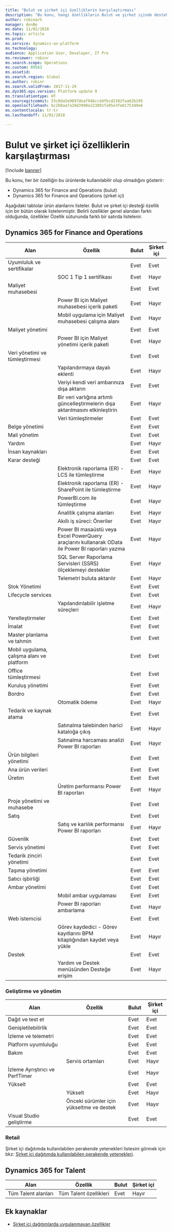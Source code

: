 ```yaml
---
title: "Bulut ve şirket içi özelliklerin karşılaştırması"
description: "Bu konu, hangi özelliklerin Bulut ve şirket içinde desteklendiğini gösterir."
author: robinarh
manager: AnnBe
ms.date: 11/02/2018
ms.topic: article
ms.prod: 
ms.service: dynamics-ax-platform
ms.technology: 
audience: Application User, Developer, IT Pro
ms.reviewer: robinr
ms.search.scope: Operations
ms.custom: 89563
ms.assetid: 
ms.search.region: Global
ms.author: robinr
ms.search.validFrom: 2017-11-29
ms.dyn365.ops.version: Platform update 9
ms.translationtype: HT
ms.sourcegitcommit: 53c0da5e9697deaf946ccd4fbcd2102faa62b195
ms.openlocfilehash: bc2b8aafa28d3998e223891fa95e3fe8175349e6
ms.contentlocale: tr-tr
ms.lasthandoff: 11/02/2018

---
```


# <a name="comparison-of-cloud-and-on-premises-features"></a>Bulut ve şirket içi özelliklerin karşılaştırması

[!include [banner](../includes/banner.md)]

Bu konu, her bir özelliğin bu ürünlerde kullanılabilir olup olmadığını gösterir:

+ Dynamics 365 for Finance and Operations (bulut)
+ Dynamics 365 for Finance and Operations (şirket içi)

Aşağıdaki tablolar ürün alanlarını listeler. Bulut ve şirket içi desteği özellik için bir bütün olarak listelenmiştir. Belirli özellikler genel alandan farklı olduğunda, özellikler Özellik sütununda farklı bir satırda listelenir.

## <a name="dynamics-365-for-finance-and-operations"></a>Dynamics 365 for Finance and Operations

| Alan | Özellik | Bulut | Şirket içi|
|---|---|---|---|
| Uyumluluk ve sertifikalar | | Evet | Evet |
| | SOC 1 Tip 1 sertifikası| Evet | Hayır |
| Maliyet muhasebesi | | Evet | Evet |
| | Power BI için Maliyet muhasebesi içerik paketi| Evet | Hayır |
| | Mobil uygulama için Maliyet muhasebesi çalışma alanı| Evet | Hayır |
| Maliyet yönetimi| | Evet | Evet |
| | Power BI için Maliyet yönetimi içerik paketi | Evet | Hayır |
| Veri yönetimi ve tümleştirmesi| | Evet | Evet |
| | Yapılandırmaya dayalı eklenti| Evet | Hayır |
| | Veriyi kendi veri ambarınıza dışa aktarın| Evet | Evet |
| | Bir veri varlığına artımlı güncelleştirmelerin dışa aktarılmasını etkinleştirin | Evet | Hayır |
| | Veri tümleştirmeler                 |Evet | Evet|
| Belge yönetimi| | Evet| Evet |
| Mali yönetim|  | Evet | Evet |
| Yardım| | Evet | Hayır |
| İnsan kaynakları | | Evet | Evet |
| Karar desteği| | Evet | Evet |
| | Elektronik raporlama (ER) - LCS ile tümleştirme | Evet | Hayır|
| | Elektronik raporlama (ER) - SharePoint ile tümleştirme | Evet | Hayır|
| | PowerBI.com ile tümleştirme| Evet | Hayır |
| | Analitik çalışma alanları | Evet | Hayır |
| | Akıllı iş süreci: Öneriler| Evet | Hayır |
| | Power BI masaüstü veya Excel PowerQuery araçlarını kullanarak OData ile Power BI raporları yazma | Evet | Hayır |
| | SQL Server Raporlama Servisleri (SSRS) ölçeklemeyi destekler  | Evet | Hayır |
| | Telemetri buluta aktarılır | Evet | Hayır |
| Stok Yönetimi| | Evet | Evet |
| Lifecycle services| | Evet | Evet |
| | Yapılandırılabilir işletme süreçleri | Evet | Hayır |
| Yerelleştirmeler| | Evet | Evet |
| İmalat| | Evet | Evet |
| Master planlama ve tahmin| | Evet | Evet |
| Mobil uygulama, çalışma alanı ve platform  | | Evet | Evet |
| Office tümleştirmesi| | Evet | Evet |
| Kuruluş yönetimi | | Evet | Evet |
| Bordro|  | Evet | Evet |
| | Otomatik ödeme| Evet | Hayır |
| Tedarik ve kaynak atama| | Evet | Evet |
| | Satınalma talebinden harici kataloğa çıkış| Evet | Hayır |
| | Satınalma harcaması analizi Power BI raporları| Evet | Hayır |
| Ürün bilgileri yönetimi | | Evet | Evet |
| Ana ürün verileri| | Evet | Evet|
| Üretim | | Evet | Evet |
| | Üretim performansı Power BI raporları| Evet | Hayır |
| Proje yönetimi ve muhasebe|  | Evet | Evet |
| Satış| | Evet | Evet |
| | Satış ve karlılık performansı Power BI raporları| Evet | Hayır |
| Güvenlik | | Evet | Evet |
| Servis yönetimi| | Evet | Evet |
| Tedarik zinciri yönetimi| | Evet | Evet |
| Taşıma yönetimi| | Evet | Evet |
| Satıcı işbirliği| | Evet | Evet|
| Ambar yönetimi| | Evet | Evet |
| | Mobil ambar uygulaması| Evet | Evet |
| | Power BI raporları ambarlama| Evet | Hayır |
| Web istemcisi | | Evet | Evet |
| | Görev kaydedici - Görev kayıtlarını BPM kitaplığından kaydet veya yükle| Evet | Hayır |
| Destek | | Evet | Evet |
| | Yardım ve Destek menüsünden Desteğe erişim| Evet | Hayır |

### <a name="development-and-administration"></a>Geliştirme ve yönetim

| Alan | Özellik | Bulut | Şirket içi|
|---|---|---|---|
| Dağıt ve test et | | Evet | Evet |
| Genişletilebilirlik|  | Evet | Evet |
| İzleme ve telemetri  || Evet | Evet |
| Platform uyumluluğu  || Evet | Evet |
| Bakım | | Evet | Evet |
| | Servis ortamları | Evet | Hayır |
| İzleme Ayrıştırıcı ve PerfTimer | | Evet | Hayır |
| Yükselt | | Evet | Evet |
| | Yükselt | Evet | Hayır |
| | Önceki sürümler için yükseltme ve destek | Evet | Hayır |
| Visual Studio geliştirme |  | Evet | Evet |


### <a name="retail"></a>Retail 
Şirket içi dağıtımda kullanılabilen perakende yetenekleri listesini görmek için bkz: [Şirket içi dağıtımda kullanılabilen perakende yetenekleri](../../retail/retail-onprem.md).

## <a name="dynamics-365-for-talent"></a>Dynamics 365 for Talent

| Alan | Özellik | Bulut | Şirket içi|
|---|---|---|---|
| Tüm Talent alanları | Tüm Talent özellikleri | Evet | Hayır |

## <a name="additional-resources"></a>Ek kaynaklar

- [Şirket içi dağıtımlarda uygulanmayan özellikler](features-not-implemented-on-prem.md)



